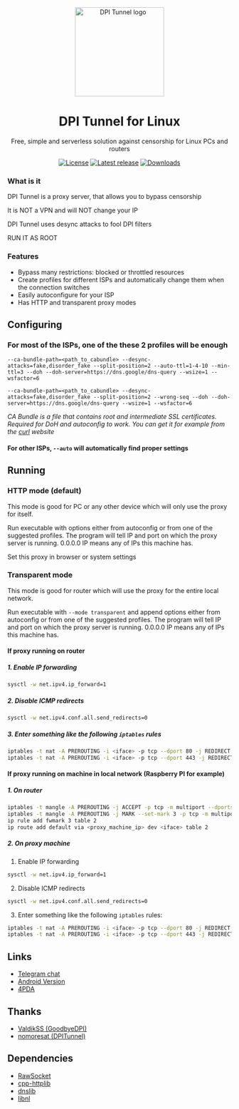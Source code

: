 <div align="center">
<img src="assets/logo.webp" alt="DPI Tunnel logo" width="200">
<br><h1>DPI Tunnel for Linux</h1>
Free, simple and serverless solution against censorship for Linux PCs and routers

<a href="https://github.com/txtsd/DPITunnel/blob/main/LICENSE"><img src="https://img.shields.io/github/license/txtsd/DPITunnel?style=flat-square" alt="License"/></a>
<a href="https://github.com/txtsd/DPITunnel/releases/latest"><img src="https://img.shields.io/github/v/release/txtsd/DPITunnel?style=flat-square" alt="Latest release"/></a>
<a href="https://github.com/txtsd/DPITunnel/releases"><img src="https://img.shields.io/github/downloads/txtsd/DPITunnel/total?style=flat-square" alt="Downloads"/></a>
</div>

### What is it

DPI Tunnel is a proxy server, that allows you to bypass censorship

It is NOT a VPN and will NOT change your IP

DPI Tunnel uses desync attacks to fool DPI filters

RUN IT AS ROOT

### Features

* Bypass many restrictions: blocked or throttled resources
* Create profiles for different ISPs and automatically change them when the connection switches
* Easily autoconfigure for your ISP
* Has HTTP and transparent proxy modes

## Configuring

### For most of the ISPs, one of the these 2 profiles will be enough

```shell
--ca-bundle-path=<path_to_cabundle> --desync-attacks=fake,disorder_fake --split-position=2 --auto-ttl=1-4-10 --min-ttl=3 --doh --doh-server=https://dns.google/dns-query --wsize=1 --wsfactor=6
```

```shell
--ca-bundle-path=<path_to_cabundle> --desync-attacks=fake,disorder_fake --split-position=2 --wrong-seq --doh --doh-server=https://dns.google/dns-query --wsize=1 --wsfactor=6
```

*CA Bundle is a file that contains root and intermediate SSL certificates. Required for DoH and autoconfig to work. You
can get it for example from the [curl](https://curl.se/ca/cacert.pem) website*

#### For other ISPs, `--auto` will automatically find proper settings

## Running

### HTTP mode (default)

This mode is good for PC or any other device which will only use the proxy for itself.

Run executable with options either from autoconfig or from one of the suggested profiles. The program will tell IP and
port on which the proxy server is running. 0.0.0.0 IP means any of IPs this machine has.

Set this proxy in browser or system settings

### Transparent mode

This mode is good for router which will use the proxy for the entire local network.

Run executable with `--mode transparent` and append options either from autoconfig or from one of the suggested
profiles. The program will tell IP and port on which the proxy server is running. 0.0.0.0 IP means any of IPs this
machine has.

#### If proxy running on router

##### 1. Enable IP forwarding

```bash
sysctl -w net.ipv4.ip_forward=1
```

##### 2. Disable ICMP redirects

```bash
sysctl -w net.ipv4.conf.all.send_redirects=0
```

##### 3. Enter something like the following ```iptables``` rules

```bash
iptables -t nat -A PREROUTING -i <iface> -p tcp --dport 80 -j REDIRECT --to-port <proxy_port>
iptables -t nat -A PREROUTING -i <iface> -p tcp --dport 443 -j REDIRECT --to-port <proxy_port>
```

#### If proxy running on machine in local network (Raspberry PI for example)

##### 1. On router

```bash
iptables -t mangle -A PREROUTING -j ACCEPT -p tcp -m multiport --dports 80,443 -s <proxy_machine_ip>
iptables -t mangle -A PREROUTING -j MARK --set-mark 3 -p tcp -m multiport --dports 80,443
ip rule add fwmark 3 table 2
ip route add default via <proxy_machine_ip> dev <iface> table 2
```

##### 2. On proxy machine

1. Enable IP forwarding

```bash
sysctl -w net.ipv4.ip_forward=1
```

2. Disable ICMP redirects

```bash
sysctl -w net.ipv4.conf.all.send_redirects=0
```

3. Enter something like the following ```iptables``` rules:

```bash
iptables -t nat -A PREROUTING -i <iface> -p tcp --dport 80 -j REDIRECT --to-port <proxy_port>
iptables -t nat -A PREROUTING -i <iface> -p tcp --dport 443 -j REDIRECT --to-port <proxy_port>
```

## Links

* [Telegram chat](https://t.me/DPITunnelOFFICIAL)
* [Android Version](https://github.com/nomoresat/DPITunnel-android)
* [4PDA](https://4pda.to/forum/index.php?showtopic=1043778)

## Thanks

* [ValdikSS (GoodbyeDPI)](https://github.com/ValdikSS/GoodbyeDPI)
* [nomoresat (DPITunnel)](https://github.com/nomoresat/DPITunnel-cli)

## Dependencies

* [RawSocket](https://github.com/chkpk/RawSocket)
* [cpp-httplib](https://github.com/yhirose/cpp-httplib)
* [dnslib](https://github.com/mnezerka/dnslib)
* [libnl](https://www.infradead.org/~tgr/libnl)
